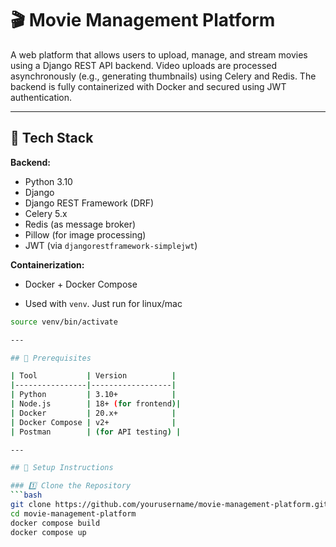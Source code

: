 # 🎬 Movie Management Platform

A web platform that allows users to upload, manage, and stream movies using a Django REST API backend. Video uploads are processed asynchronously (e.g., generating thumbnails) using Celery and Redis. The backend is fully containerized with Docker and secured using JWT authentication.

---

## 🧱 Tech Stack

**Backend:**
- Python 3.10
- Django
- Django REST Framework (DRF)
- Celery 5.x
- Redis (as message broker)
- Pillow (for image processing)
- JWT (via `djangorestframework-simplejwt`)

**Containerization:**
- Docker + Docker Compose

- Used with `venv`. Just run for linux/mac
```bash
source venv/bin/activate

---

## 🔧 Prerequisites

| Tool           | Version          |
|----------------|------------------|
| Python         | 3.10+            |
| Node.js        | 18+ (for frontend)|
| Docker         | 20.x+            |
| Docker Compose | v2+              |
| Postman        | (for API testing) |

---

## 🚀 Setup Instructions

### 1️⃣ Clone the Repository
```bash
git clone https://github.com/yourusername/movie-management-platform.git
cd movie-management-platform
docker compose build
docker compose up